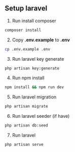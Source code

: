 ## Setup laravel 
 
1.  Run install composer
```sh
composer install
```

2. Copy **.env.example** to **.env** 
```sh
cp .env.example .env
```

3.  Run laravel key generate 
```sh
php artisan key:generate
```

4.  Run npm install
```sh
npm install && npm run dev
```

5. Run laravel migration
```sh
php artisan migrate
```

6. Run laravel seeder (if have)
```sh
php artisan db:seed
```

7. Run laravel
```sh
php artisan serve
```
